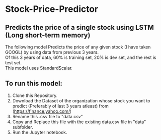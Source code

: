 # Stock-Price-Predictor
## Predicts the price of a single stock using LSTM (Long short-term memory)<br>
The following model Predicts the price of any given stock (I have taken GOOGL) by using data from previous 3 years.<br>
Of this 3 years of data, 60% is training set, 20% is dev set, and the rest is test set.<br>
This model uses StandardScalar.<br>
## To run this model:<br>
1. Clone this Repository.
2. Download the Dataset of the organization whose stock you want to predict (Preferably of last 3 years atleast) from (https://finance.yahoo.com/)
3. Rename this .csv file to "data.csv"
4. Copy and Replace this file with the existing data.csv file in "data" subfolder.
5. Run the Jupyter notebook.
